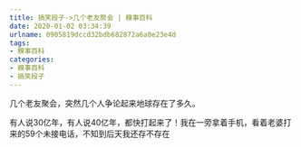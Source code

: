 ```yaml
---
title: 搞笑段子->几个老友聚会 | 糗事百科
date: 2020-01-02 03:34:39
urlname: 0905819dccd32bdb682872a6a0e23e4d
tags: 
- 糗事百科
categories:
- 糗事百科
- 搞笑段子
---
```

几个老友聚会，突然几个人争论起来地球存在了多久。

有人说30亿年，有人说40亿年，都快打起来了！我在一旁拿着手机，看着老婆打来的59个未接电话，不知到后天我还存不存在


